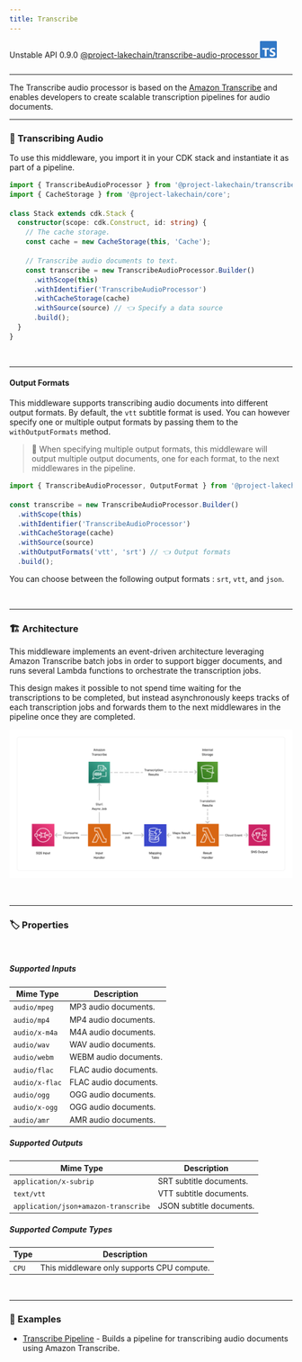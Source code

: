 ```yaml
---
title: Transcribe
---
```


<span title="Label: Pro" data-view-component="true" class="Label Label--api text-uppercase">
  Unstable API
</span>
<span title="Label: Pro" data-view-component="true" class="Label Label--version text-uppercase">
  0.9.0
</span>
<span title="Label: Pro" data-view-component="true" class="Label Label--package">
  <a target="_blank" href="https://www.npmjs.com/package/@project-lakechain/transcribe-audio-processor">
    @project-lakechain/transcribe-audio-processor
  </a>
</span>
<span class="language-icon">
  <svg role="img" viewBox="0 0 24 24" width="30" xmlns="http://www.w3.org/2000/svg" style="fill: #3178C6;"><title>TypeScript</title><path d="M1.125 0C.502 0 0 .502 0 1.125v21.75C0 23.498.502 24 1.125 24h21.75c.623 0 1.125-.502 1.125-1.125V1.125C24 .502 23.498 0 22.875 0zm17.363 9.75c.612 0 1.154.037 1.627.111a6.38 6.38 0 0 1 1.306.34v2.458a3.95 3.95 0 0 0-.643-.361 5.093 5.093 0 0 0-.717-.26 5.453 5.453 0 0 0-1.426-.2c-.3 0-.573.028-.819.086a2.1 2.1 0 0 0-.623.242c-.17.104-.3.229-.393.374a.888.888 0 0 0-.14.49c0 .196.053.373.156.529.104.156.252.304.443.444s.423.276.696.41c.273.135.582.274.926.416.47.197.892.407 1.266.628.374.222.695.473.963.753.268.279.472.598.614.957.142.359.214.776.214 1.253 0 .657-.125 1.21-.373 1.656a3.033 3.033 0 0 1-1.012 1.085 4.38 4.38 0 0 1-1.487.596c-.566.12-1.163.18-1.79.18a9.916 9.916 0 0 1-1.84-.164 5.544 5.544 0 0 1-1.512-.493v-2.63a5.033 5.033 0 0 0 3.237 1.2c.333 0 .624-.03.872-.09.249-.06.456-.144.623-.25.166-.108.29-.234.373-.38a1.023 1.023 0 0 0-.074-1.089 2.12 2.12 0 0 0-.537-.5 5.597 5.597 0 0 0-.807-.444 27.72 27.72 0 0 0-1.007-.436c-.918-.383-1.602-.852-2.053-1.405-.45-.553-.676-1.222-.676-2.005 0-.614.123-1.141.369-1.582.246-.441.58-.804 1.004-1.089a4.494 4.494 0 0 1 1.47-.629 7.536 7.536 0 0 1 1.77-.201zm-15.113.188h9.563v2.166H9.506v9.646H6.789v-9.646H3.375z"/></svg>
</span>
<div style="margin-top: 26px"></div>

---

The Transcribe audio processor is based on the [Amazon Transcribe](https://docs.aws.amazon.com/transcribe/latest/dg/what-is.html) and enables developers to create scalable transcription pipelines for audio documents.

---

### 📝 Transcribing Audio

To use this middleware, you import it in your CDK stack and instantiate it as part of a pipeline.

```typescript
import { TranscribeAudioProcessor } from '@project-lakechain/transcribe-audio-processor';
import { CacheStorage } from '@project-lakechain/core';

class Stack extends cdk.Stack {
  constructor(scope: cdk.Construct, id: string) {
    // The cache storage.
    const cache = new CacheStorage(this, 'Cache');
    
    // Transcribe audio documents to text.
    const transcribe = new TranscribeAudioProcessor.Builder()
      .withScope(this)
      .withIdentifier('TranscribeAudioProcessor')
      .withCacheStorage(cache)
      .withSource(source) // 👈 Specify a data source
      .build();
  }
}
```

<br>

---

#### Output Formats

This middleware supports transcribing audio documents into different output formats. By default, the `vtt` subtitle format is used. You can however specify one or multiple output formats by passing them to the `withOutputFormats` method.

> 💁 When specifying multiple output formats, this middleware will output multiple output documents, one for each format, to the next middlewares in the pipeline.

```typescript
import { TranscribeAudioProcessor, OutputFormat } from '@project-lakechain/transcribe-audio-processor';

const transcribe = new TranscribeAudioProcessor.Builder()
  .withScope(this)
  .withIdentifier('TranscribeAudioProcessor')
  .withCacheStorage(cache)
  .withSource(source)
  .withOutputFormats('vtt', 'srt') // 👈 Output formats
  .build();
```

You can choose between the following output formats : `srt`, `vtt`, and `json`.

<br>

---

### 🏗️ Architecture

This middleware implements an event-driven architecture leveraging Amazon Transcribe batch jobs in order to support bigger documents, and runs several Lambda functions to orchestrate the transcription jobs.

This design makes it possible to not spend time waiting for the transcriptions to be completed, but instead asynchronously keeps tracks of each transcription jobs and forwards them to the next middlewares in the pipeline once they are completed.

![Architecture](../../../assets/transcribe-audio-processor-architecture.png)

<br>

---

### 🏷️ Properties

<br>

##### Supported Inputs

|  Mime Type  | Description |
| ----------- | ----------- |
| `audio/mpeg` | MP3 audio documents. |
| `audio/mp4` | MP4 audio documents. |
| `audio/x-m4a` | M4A audio documents. |
| `audio/wav` | WAV audio documents. |
| `audio/webm` | WEBM audio documents. |
| `audio/flac` | FLAC audio documents. |
| `audio/x-flac` | FLAC audio documents. |
| `audio/ogg` | OGG audio documents. |
| `audio/x-ogg` | OGG audio documents. |
| `audio/amr` | AMR audio documents. |

##### Supported Outputs

|  Mime Type  | Description |
| ----------- | ----------- |
| `application/x-subrip` | SRT subtitle documents. |
| `text/vtt` | VTT subtitle documents. |
| `application/json+amazon-transcribe` | JSON subtitle documents. |

##### Supported Compute Types

| Type  | Description |
| ----- | ----------- |
| `CPU` | This middleware only supports CPU compute. |

<br>

---

### 📖 Examples

- [Transcribe Pipeline](https://github.com/awslabs/project-lakechain/tree/main/examples/simple-pipelines/transcription-pipelines/transcribe-pipeline) - Builds a pipeline for transcribing audio documents using Amazon Transcribe.
